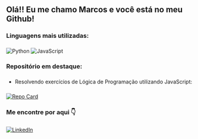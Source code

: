 ## Olá!! Eu me chamo Marcos e você está no meu Github!

### Linguagens mais utilizadas:
###
![Python](https://img.shields.io/badge/Python-000?style=for-the-badge&logo=python) ![JavaScript](https://img.shields.io/badge/JavaScript-000?style=for-the-badge&logo=javascript)

### Repositório em destaque: 
###

- Resolvendo exercícios de Lógica de Programação utilizando JavaScript:
###
[![Repo Card](https://github-readme-stats.vercel.app/api/pin/?username=marcospontesjunior&repo=exercicios-logicaprogramacao-javascript&bg_color=000&border_color=30A3DC&show_icons=true&icon_color=30A3DC&title_color=E94D5F&text_color=FFF)](https://github.com/marcospontesjunior/exercicios-logicaprogramacao-javascript)

### Me encontre por aqui 👇
###

[![LinkedIn](https://img.shields.io/badge/LinkedIn-000?style=for-the-badge&logo=linkedin&logoColor=0E76A8)](https://linkedin.com/in/marcospontesjunior)
